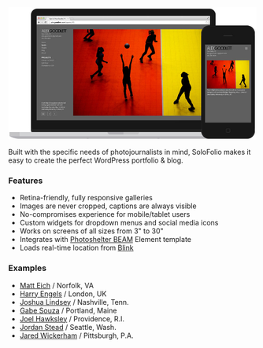 <img src="img/hero-1000.jpg" width=700 alt="SoloFolio portfolio theme in use on Alexgoodlett.com">

Built with the specific needs of photojournalists in mind, SoloFolio makes it easy to create the perfect WordPress portfolio & blog.

### Features
- Retina-friendly, fully responsive galleries
- Images are never cropped, captions are always visible
- No-compromises experience for mobile/tablet users
- Custom widgets for dropdown menus and social media icons
- Works on screens of all sizes from 3" to 30"
- Integrates with [Photoshelter BEAM](http://www.photoshelter.com/tour/beam) Element template
- Loads real-time location from [Blink](http://www.blink.la/)

### Examples
- [Matt Eich](http://www.matteichphoto.com) / Norfolk, VA
- [Harry Engels](http://www.harryengels.com) / London, UK
- [Joshua Lindsey](http://www.joshualindsey.com) / Nashville, Tenn.
- [Gabe Souza](http://www.gabevsouza.com) / Portland, Maine
- [Joel Hawksley](http://www.hawksleyvisuals.com) / Providence, R.I.
- [Jordan Stead](http://www.jordanstead.com) / Seattle, Wash.
- [Jared Wickerham](http://www.wickphotography.com) / Pittsburgh, P.A.

